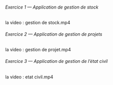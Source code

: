 ###### Exercice 1 — Application de gestion de stock ######

la video : gestion de stock.mp4


###### Exercice 2 — Application de gestion de projets ######

la video : gestion de projet.mp4

###### Exercice 3 — Application de gestion de l’état civil ######

la video : etat civil.mp4
